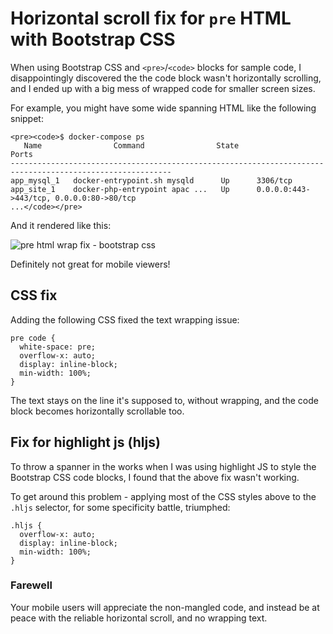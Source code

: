 # Horizontal scroll fix for `pre` HTML with Bootstrap CSS

When using Bootstrap CSS and `<pre>`/`<code>` blocks for sample code, I disappointingly discovered
the the code block wasn't horizontally scrolling, and I ended up with a big mess of wrapped code for
smaller screen sizes.

For example, you might have some wide spanning HTML like the following snippet:

```
<pre><code>$ docker-compose ps
   Name                Command                State                    Ports                   
----------------------------------------------------------------------------------------------------------
app_mysql_1   docker-entrypoint.sh mysqld      Up      3306/tcp                                 
app_site_1    docker-php-entrypoint apac ...   Up      0.0.0.0:443->443/tcp, 0.0.0.0:80->80/tcp 
...</code></pre>
```

And it rendered like this:

<img
    src="/assets/images/posts/css/horizontal-scroll-pre-html-bootstrap/bootstrap-css-pre-wrap-horizontal-scroll.png"
    alt="pre html wrap fix - bootstrap css"
    class="img-thumbnail maxw-300px">
    
Definitely not great for mobile viewers!

## CSS fix

Adding the following CSS fixed the text wrapping issue:

```
pre code {
  white-space: pre;
  overflow-x: auto;
  display: inline-block;
  min-width: 100%;
}
```

The text stays on the line it's supposed to, without wrapping, and the code block 
becomes horizontally scrollable too.

## Fix for highlight js (hljs)

To throw a spanner in the works when I was using highlight JS to style the Bootstrap CSS code
blocks, I found that the above fix wasn't working.

To get around this problem - applying most of the CSS styles above
to the `.hljs` selector, for some specificity battle, triumphed:

```
.hljs {
  overflow-x: auto;
  display: inline-block;
  min-width: 100%;
}
```

### Farewell

Your mobile users will appreciate the non-mangled code, and instead be at peace with the reliable
horizontal scroll, and no wrapping text.
